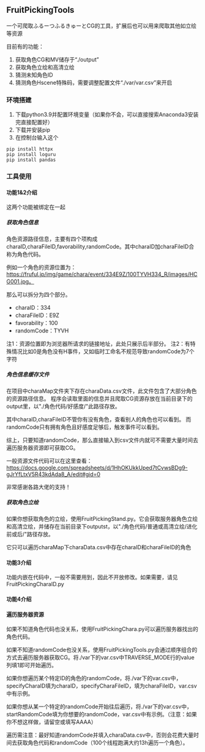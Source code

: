 ## FruitPickingTools
一个可爬取ふるーつふるきゅーとCG的工具，扩展后也可以用来爬取其他如立绘等资源

目前有的功能：
1. 获取角色CG和MV储存于“./output”
2. 获取角色立绘和高清立绘
3. 猜测未知角色ID
4. 猜测角色Hscene特殊码，需要调整配置文件“./var/var.csv”来开启

### 环境搭建
1. 下载python3.9并配置环境变量（如果你不会，可以直接搜索Anaconda3安装完直接配置好）
2. 下载并安装pip
3. 在控制台输入这个
```shell
pip install httpx
pip install loguru
pip install pandas
```
### 工具使用

#### 功能1&2介绍
这两个功能被绑定在一起

##### 获取角色信息
角色资源路径信息，主要有四个项构成charaID,charaFileID,favorability,randomCode。其中charaID加charaFileID合称为角色代码。

例如一个角色的资源位置为：https://fruful.jp/img/game/chara/event/334E9Z/100TYVH334_R/images/HCG001.jpg。

那么可以拆分为四个部分。

- charaID：334
- charaFileID：E9Z
- favorability：100
- randomCode：TYVH

注1：资源位置即为浏览器所请求的链接地址，此处只展示后半部分。
注2：有特殊情况比如0是角色没有H事件，又如临时工命名不规范导致randomCode为7个字符

##### 角色信息缓存文件
在项目中charaMap文件夹下存在charaData.csv文件，此文件包含了大部分角色的资源路径信息。
程序会读取里面的信息并且爬取CG资源存放在当前目录下的output里，以"./角色代码/好感度/"此路径存放。

其中charaID,charaFileID不管你有没有角色，查看别人的角色也可以看到。
而randomCode只有拥有角色且好感度足够后，触发事件可以看到。

综上，只要知道randomCode，那么直接输入到csv文件内就可不需要大量时间去遍历服务器资源即可获取CG。

一般资源文件代码可以在这里查看：https://docs.google.com/spreadsheets/d/1HhOKUkkUped7tCvwsBDg9-gJrYfLtxV5R43kdAda8_A/edit#gid=0

非常感谢各路大佬的支持！

##### 获取角色立绘
如果你想获取角色的立绘，使用FruitPickingStand.py。它会获取服务器角色立绘和高清立绘，并储存在当前目录下outputst，以"./角色代码/普通或高清立绘/进化前或后/"路径存放。

它只可以遍历charaMap下charaData.csv中存在charaID和charaFileID的角色

#### 功能3介绍
功能内嵌在代码中，一般不需要用到，因此不开放修改。如果需要，请见FruitPickingCharaID.py

#### 功能4介绍
#### 遍历服务器资源
如果不知道角色代码也没关系，使用FruitPickingChara.py可以遍历服务器找出的角色代码。

如果不知道randomCode也没关系，使用FruitPickingTools.py会通过顺序组合的方式去遍历服务器获取CG。将./var下的var.csv中TRAVERSE_MODE行的value列填1即可开始遍历。

如果你想遍历某个特定ID的角色的randomCode，将./var下的var.csv中，specifyCharaID填为charaID，specifyCharaFileID，填为charaFileID，var.csv中有示例。

如果你想从某一个特定的randomCode开始往后遍历，将./var下的var.csv中，startRandomCode填为你想要的randomCode，var.csv中有示例。（注意：如果你不想这样做，请留空或填写AAAA）

遍历需注意：最好知道randomCode并填入charaData.csv中，否则会花费大量时间去获取角色代码和randomCode（100个线程跑满大约13h遍历一个角色）。

